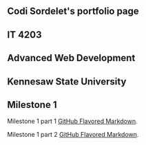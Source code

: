 ## Codi Sordelet's portfolio page
## IT 4203
## Advanced Web Development
## Kennesaw State University



## Milestone 1
Milestone 1 part 1 [GitHub Flavored Markdown](codisordelet.com/m1p1.html).

Milestone 1 part 2 [GitHub Flavored Markdown](codisordelet.com/m1p2.html).



```


